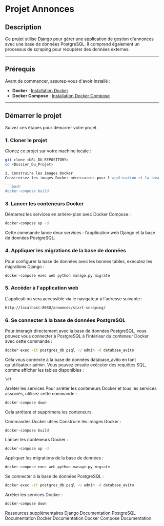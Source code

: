 # Projet Annonces

## Description

Ce projet utilise Django pour gérer une application de gestion d'annonces avec une base de données PostgreSQL. Il comprend également un processus de scraping pour récupérer des données externes.

---

## Prérequis

Avant de commencer, assurez-vous d'avoir installé :

- **Docker** : [Installation Docker](https://docs.docker.com/get-docker/)
- **Docker Compose** : [Installation Docker Compose](https://docs.docker.com/compose/install/)

---

## Démarrer le projet

Suivez ces étapes pour démarrer votre projet.

### 1. Cloner le projet

Clonez ce projet sur votre machine locale :

```bash
git clone <URL_DU_REPOSITORY>
cd <Dossier_Du_Projet>

2. Construire les images Docker
Construisez les images Docker nécessaires pour l'application et la base de données :

```bash
docker-compose build
```

### 3. Lancer les conteneurs Docker
Démarrez les services en arrière-plan avec Docker Compose :

```bash
docker-compose up -d
```

Cette commande lance deux services : l'application web Django et la base de données PostgreSQL.

### 4. Appliquer les migrations de la base de données
Pour configurer la base de données avec les bonnes tables, exécutez les migrations Django :

```bash
docker-compose exec web python manage.py migrate
```

### 5. Accéder à l'application web
L'applicati on sera accessible via le navigateur à l'adresse suivante :

```bash
http://localhost:8080/annonces/start-scraping/
```

### 6. Se connecter à la base de données PostgreSQL
Pour interagir directement avec la base de données PostgreSQL, vous pouvez vous connecter à PostgreSQL à l'intérieur du conteneur Docker avec cette commande :

```bash
docker exec -it postgres_db psql -U admin -d database_avito
```

Cela vous connecte à la base de données database_avito en tant qu'utilisateur admin. Vous pouvez ensuite exécuter des requêtes SQL, comme afficher les tables disponibles :

```sql
\dt
```

Arrêter les services
Pour arrêter les conteneurs Docker et tous les services associés, utilisez cette commande :

```bash
docker-compose down
```

Cela arrêtera et supprimera les conteneurs.

Commandes Docker utiles
Construire les images Docker :

```bash
docker-compose build
```

Lancer les conteneurs Docker :

```bash
docker-compose up -d
```

Appliquer les migrations de la base de données :

```bash
docker-compose exec web python manage.py migrate
```


Se connecter à la base de données PostgreSQL :

```bash
docker exec -it postgres_db psql -U admin -d database_avito
```

Arrêter les services Docker :

```bash
docker-compose down
```

Ressources supplémentaires
Django Documentation
PostgreSQL Documentation
Docker Documentation
Docker Compose Documentation
